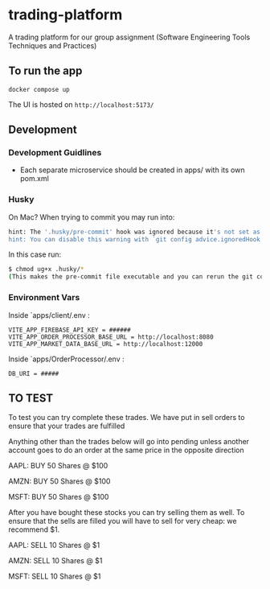 # trading-platform

A trading platform for our group assignment (Software Engineering Tools Techniques and Practices)

## To run the app

`docker compose up`

The UI is hosted on `http://localhost:5173/`

## Development

### Development Guidlines

- Each separate microservice should be created in apps/ with its own pom.xml

### Husky

On Mac?
When trying to commit you may run into:

```zsh
hint: The '.husky/pre-commit' hook was ignored because it's not set as executable.
hint: You can disable this warning with `git config advice.ignoredHook false`.
```

In this case run:

```zsh
$ chmod ug+x .husky/*
(This makes the pre-commit file executable and you can rerun the git commit)
```

### Environment Vars

Inside `apps/client/.env :

```
VITE_APP_FIREBASE_API_KEY = ######
VITE_APP_ORDER_PROCESSOR_BASE_URL = http://localhost:8080
VITE_APP_MARKET_DATA_BASE_URL = http://localhost:12000
```

Inside `apps/OrderProcessor/.env :

```
DB_URI = #####
```

## TO TEST

To test you can try complete these trades. We have put in sell orders to ensure that your trades are fulfilled

Anything other than the trades below will go into pending unless another account goes to do an order at the same price in the opposite direction

AAPL: BUY 50 Shares @ $100

AMZN: BUY 50 Shares @ $100

MSFT: BUY 50 Shares @ $100

After you have bought these stocks you can try selling them as well. To ensure that the sells are filled you will have to sell for very cheap: we recommend $1.

AAPL: SELL 10 Shares @ $1

AMZN: SELL 10 Shares @ $1

MSFT: SELL 10 Shares @ $1
